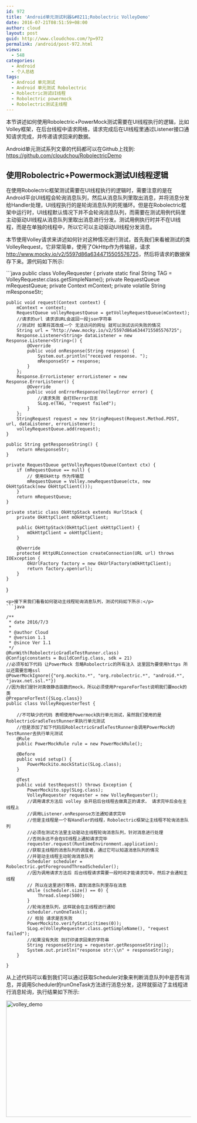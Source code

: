 ```yaml
---
id: 972
title: 'Android单元测试利器&#8211;Robolectric VolleyDemo'
date: 2016-07-21T08:51:59+08:00
author: cloud
layout: post
guid: http://www.cloudchou.com/?p=972
permalink: /android/post-972.html
views:
  - 548
categories:
  - Android
  - 个人总结
tags:
  - Android 单元测试
  - Android 单元测试 Robolectric
  - Roblectric测试UI线程
  - Robolectric powermock
  - Robolectric测试主线程
---
```

<p>本节讲述如何使用Robolectric+PowerMock测试需要在UI线程执行的逻辑，比如Volley框架，在后台线程中请求网络，请求完成后在UI线程里通过Listener接口通知请求完成，并传递请求回来的数据。</p>
<p>Android单元测试系列文章的代码都可以在Github上找到: <a href='https://github.com/cloudchou/RobolectricDemo' target='_blank' >https://github.com/cloudchou/RobolectricDemo</a> </p>
<h2>使用Robolectric+Powermock测试UI线程逻辑</h2>
<p>在使用Robolectric框架测试需要在UI线程执行的逻辑时，需要注意的是在Android平台UI线程会轮询消息队列，然后从消息队列里取出消息，并将消息分发给Handler处理，UI线程执行的是轮询消息队列的死循环。但是在Robolectric框架中运行时，UI线程默认情况下并不会轮询消息队列，而需要在测试用例代码里主动驱动UI线程从消息队列里取出消息进行分发。测试用例执行时并不在UI线程，而是在单独的线程中，所以它可以主动驱动UI线程分发消息。</p>
<p>本节使用Volley请求来讲述如何针对这种情况进行测试，首先我们来看被测试的类VolleyRequest，它非常简单，使用了OkHttp作为传输层，请求<a href='http://www.mocky.io/v2/5597d86a6344715505576725' target='_blank' >http://www.mocky.io/v2/5597d86a6344715505576725</a>，然后将请求的数据保存下来。源代码如下所示:</p>
```java
public class VolleyRequester {
    private static final String TAG = VolleyRequester.class.getSimpleName();
    private RequestQueue mRequestQueue;
    private Context mContext;
    private volatile String mResponseStr;

    public void request(Context context) {
        mContext = context;
        RequestQueue volleyRequestQueue = getVolleyRequestQueue(mContext);
        //请求的url 请求该URL会返回一段json字符串
        //测试时 如果将其改成一个 无法访问的网址 就可以测试访问失败的情况
        String url = "http://www.mocky.io/v2/5597d86a6344715505576725";
        Response.Listener<String> dataListener = new Response.Listener<String>() {
            @Override
            public void onResponse(String response) {
                System.out.println("received response. ");
                mResponseStr = response;
            }
        };
        Response.ErrorListener errorListener = new Response.ErrorListener() {
            @Override
            public void onErrorResponse(VolleyError error) {
                //请求失败 会打印error日志
                SLog.e(TAG, "request failed");
            }
        };
        StringRequest request = new StringRequest(Request.Method.POST, url, dataListener, errorListener);
        volleyRequestQueue.add(request);
    }

    public String getResponseString() {
        return mResponseStr;
    }

    private RequestQueue getVolleyRequestQueue(Context ctx) {
        if (mRequestQueue == null) {
            // 使用OkHttp 作为传输层
            mRequestQueue = Volley.newRequestQueue(ctx, new OkHttpStack(new OkHttpClient()));
        }
        return mRequestQueue;
    }

    private static class OkHttpStack extends HurlStack {
        private OkHttpClient mOkHttpClient;

        public OkHttpStack(OkHttpClient okHttpClient) {
            mOkHttpClient = okHttpClient;
        }

        @Override
        protected HttpURLConnection createConnection(URL url) throws IOException {
            OkUrlFactory factory = new OkUrlFactory(mOkHttpClient);
            return factory.open(url);
        }
    }
}
```
<p>接下来我们看看如何驱动主线程轮询消息队列，测试代码如下所示:</p>
```java

/**
 * date 2016/7/3
 *
 * @author Cloud
 * @version 1.1
 * @since Ver 1.1
 */
@RunWith(RobolectricGradleTestRunner.class)
@Config(constants = BuildConfig.class, sdk = 21)
//必须写如下代码 让PowerMock 忽略Robolectric的所有注入 这里因为要使用https 所以还需要忽略ssl
@PowerMockIgnore({"org.mockito.*", "org.robolectric.*", "android.*", "javax.net.ssl.*"})
//因为我们是针对类做静态函数的mock，所以必须使用PrepareForTest说明我们要mock的类
@PrepareForTest({SLog.class})
public class VolleyRequesterTest {

    //不可缺少的代码 表明使用Powermock执行单元测试，虽然我们使用的是RoblectricGradleTestRunner来执行单元测试
    //但是添加了如下代码后RoblectricGradleTestRunner会调用PowerMock的TestRunner去执行单元测试
    @Rule
    public PowerMockRule rule = new PowerMockRule();

    @Before
    public void setup() {
        PowerMockito.mockStatic(SLog.class);
    }

    @Test
    public void testRequest() throws Exception {
        PowerMockito.spy(SLog.class);
        VolleyRequester requester = new VolleyRequester();
        //调用请求方法后 volley 会开启后台线程去做真正的请求， 请求完毕后会在主线程上
        //调用Listener.onResponse方法通知请求完毕
        //但是主线程是一个有Handler的线程，Robolectric框架让主线程不轮询消息队列
        //必须在测试方法里主动驱动主线程轮询消息队列，针对消息进行处理
        //否则永远不会在UI线程上通知请求完毕
        requester.request(RuntimeEnvironment.application);
        //获取主线程的消息队列的调度者，通过它可以知道消息队列的情况
        //并驱动主线程主动轮询消息队列
        Scheduler scheduler = Robolectric.getForegroundThreadScheduler();
        //因为调用请求方法后 后台线程请求需要一段时间才能请求完毕，然后才会通知主线程
        // 所以在这里进行等待，直到消息队列里存在消息
        while (scheduler.size() == 0) {
            Thread.sleep(500);
        }
        //轮询消息队列，这样就会在主线程进行通知
        scheduler.runOneTask();
        // 校验 请求是否失败
        PowerMockito.verifyStatic(times(0));
        SLog.e(VolleyRequester.class.getSimpleName(), "request failed");
        //如果没有失败 则打印请求回来的字符串
        String responseString = requester.getResponseString();
        System.out.println("response str:\\n" + responseString);
    }

}
```
<p>从上述代码可以看到我们可以通过获取Scheduler对象来判断消息队列中是否有消息，并调用Scheduler的runOneTask方法进行消息分发，这样就驱动了主线程进行消息轮询，执行结果如下所示:</p>
<p><a href="http://www.cloudchou.com/wp-content/uploads/2016/07/volley_demo.png"><img src="http://www.cloudchou.com/wp-content/uploads/2016/07/volley_demo-1024x318.png" alt="volley_demo" width="1024" height="318" class="aligncenter size-large wp-image-944" /></a></p> 
